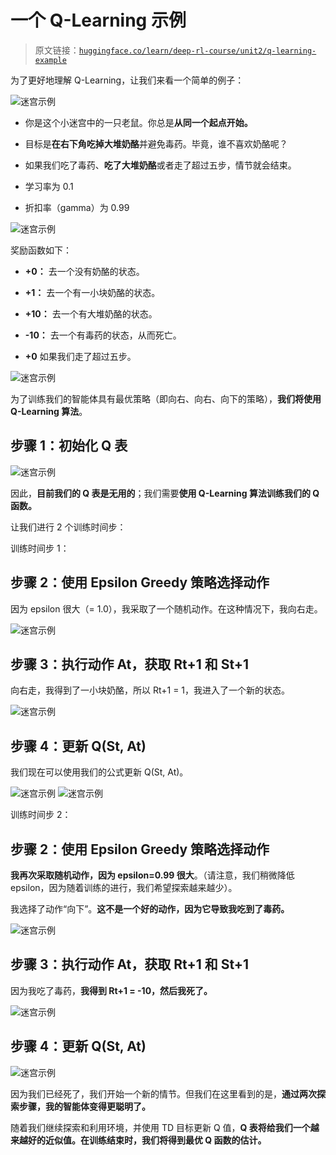 # 一个 Q-Learning 示例

> 原文链接：[`huggingface.co/learn/deep-rl-course/unit2/q-learning-example`](https://huggingface.co/learn/deep-rl-course/unit2/q-learning-example)

为了更好地理解 Q-Learning，让我们来看一个简单的例子：

![迷宫示例](img/7bdcf448ce834a314efde42768c303f7.png)

+   你是这个小迷宫中的一只老鼠。你总是**从同一个起点开始。**

+   目标是**在右下角吃掉大堆奶酪**并避免毒药。毕竟，谁不喜欢奶酪呢？

+   如果我们吃了毒药、**吃了大堆奶酪**或者走了超过五步，情节就会结束。

+   学习率为 0.1

+   折扣率（gamma）为 0.99

![迷宫示例](img/c17db319504a73cec7f8f89c466d8000.png)

奖励函数如下：

+   **+0：** 去一个没有奶酪的状态。

+   **+1：** 去一个有一小块奶酪的状态。

+   **+10：** 去一个有大堆奶酪的状态。

+   **-10：** 去一个有毒药的状态，从而死亡。

+   **+0** 如果我们走了超过五步。

![迷宫示例](img/f8fc089c4b1640dfdcc484c4f5916025.png)

为了训练我们的智能体具有最优策略（即向右、向右、向下的策略），**我们将使用 Q-Learning 算法**。

## 步骤 1：初始化 Q 表

![迷宫示例](img/36ec86ed2fe8ef5a648fca96e67b8e6a.png)

因此，**目前我们的 Q 表是无用的**；我们需要**使用 Q-Learning 算法训练我们的 Q 函数。**

让我们进行 2 个训练时间步：

训练时间步 1：

## 步骤 2：使用 Epsilon Greedy 策略选择动作

因为 epsilon 很大（= 1.0），我采取了一个随机动作。在这种情况下，我向右走。

![迷宫示例](img/3b703676d561e8e0bcd1fb87c2b3aef2.png)

## 步骤 3：执行动作 At，获取 Rt+1 和 St+1

向右走，我得到了一小块奶酪，所以 Rt+1 = 1，我进入了一个新的状态。

![迷宫示例](img/59cd579ddd1d870f7a3df5e80ebc2b03.png)

## 步骤 4：更新 Q(St, At)

我们现在可以使用我们的公式更新 Q(St, At)。

![迷宫示例](img/039d07cc30eaeda29cabcae129111e00.png) ![迷宫示例](img/a6cf10447e88cd0d903730da115cb468.png)

训练时间步 2：

## 步骤 2：使用 Epsilon Greedy 策略选择动作

**我再次采取随机动作，因为 epsilon=0.99 很大**。（请注意，我们稍微降低 epsilon，因为随着训练的进行，我们希望探索越来越少）。

我选择了动作“向下”。**这不是一个好的动作，因为它导致我吃到了毒药。**

![迷宫示例](img/8a555fe2a851cda0cd8432c383e56d7f.png)

## 步骤 3：执行动作 At，获取 Rt+1 和 St+1

因为我吃了毒药，**我得到 Rt+1 = -10，然后我死了。**

![迷宫示例](img/44ccf2ebfc7c5cc6d2383ac1d60d8f4a.png)

## 步骤 4：更新 Q(St, At)

![迷宫示例](img/b633bdc1c80d53eef7dad7daab4e8e1e.png)

因为我们已经死了，我们开始一个新的情节。但我们在这里看到的是，**通过两次探索步骤，我的智能体变得更聪明了。**

随着我们继续探索和利用环境，并使用 TD 目标更新 Q 值，**Q 表将给我们一个越来越好的近似值。在训练结束时，我们将得到最优 Q 函数的估计。**
